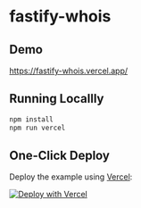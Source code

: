 # fastify-whois

## Demo

https://fastify-whois.vercel.app/

## Running Locallly

```bash
npm install
npm run vercel
```

## One-Click Deploy

Deploy the example using [Vercel](https://vercel.com?utm_source=github&utm_medium=readme):

[![Deploy with Vercel](https://vercel.com/button)](https://vercel.com/new/clone?repository-url=https%3A%2F%2Fgithub.com%2FOreQr%2Ffastify-whois)
